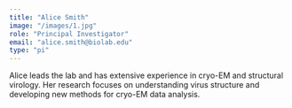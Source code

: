```yaml
---
title: "Alice Smith"
image: "/images/1.jpg"
role: "Principal Investigator"
email: "alice.smith@biolab.edu"
type: "pi"
---
```


Alice leads the lab and has extensive experience in cryo-EM and structural virology. Her research focuses on understanding virus structure and developing new methods for cryo-EM data analysis.
